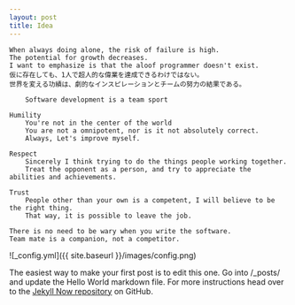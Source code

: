 ```yaml
---
layout: post
title: Idea
---
```


    When always doing alone, the risk of failure is high.
    The potential for growth decreases.
    I want to emphasize is that the aloof programmer doesn't exist.
    仮に存在しても、1人で超人的な偉業を達成できるわけではない。
    世界を変える功績は、劇的なインスピレーションとチームの努力の結果である。
    
        Software development is a team sport
    
    Humility
        You're not in the center of the world
        You are not a omnipotent, nor is it not absolutely correct.
        Always, Let's improve myself.    
    
    Respect
        Sincerely I think trying to do the things people working together.
        Treat the opponent as a person, and try to appreciate the abilities and achievements.
    
    Trust
        People other than your own is a competent, I will believe to be the right thing.
        That way, it is possible to leave the job.
        
    There is no need to be wary when you write the software.
    Team mate is a companion, not a competitor.    


![_config.yml]({{ site.baseurl }}/images/config.png)

The easiest way to make your first post is to edit this one. Go into /_posts/ and update the Hello World markdown file. For more instructions head over to the [Jekyll Now repository](https://github.com/barryclark/jekyll-now) on GitHub.
